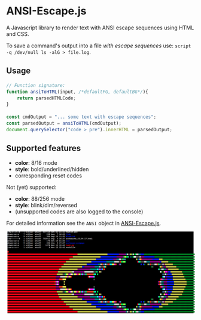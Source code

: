 # ANSI-Escape.js

A Javascript library to render text with ANSI escape sequences using HTML and CSS.

To save a command's output into a file _with escape sequences_ use: `script -q /dev/null ls -alG > file.log`.

## Usage

```javascript
// Function signature:
function ansiToHTML(input, /*defaultFG, defaultBG*/){
    return parsedHTMLCode;
}

const cmdOutput = "... some text with escape sequences";
const parsedOutput = ansiToHTML(cmdOutput);
document.querySelector("code > pre").innerHTML = parsedOutput;
```

## Supported features

- **color**: 8/16 mode
- **style**: bold/underlined/hidden
- corresponding reset codes

Not (yet) supported:

- **color**: 88/256 mode
- **style**: blink/dim/reversed
- (unsupported codes are also logged to the console)

For detailed information see the `ANSI` object in [ANSI-Escape.js](ANSI-Escape.js).


![Example output from test.js](img.png "Example output from test.js")